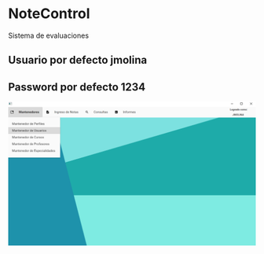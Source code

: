 # NoteControl
Sistema de evaluaciones 
</br>
<h2>Usuario por defecto <b>jmolina</b></h2>
<h2>Password por defecto <b>1234</b></h2>
<img src="NoteControl/NoteControl/main.png"></img>

